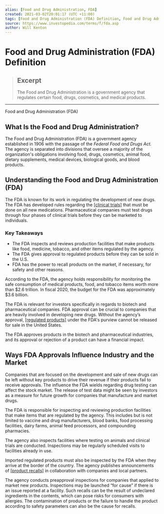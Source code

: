```yaml
---
alias: [Food and Drug Administration, FDA]
created: 2021-03-02T20:01:17 (UTC +11:00)
tags: [Food and Drug Administration (FDA) Definition, Food and Drug Administration (FDA)]
source: https://www.investopedia.com/terms/f/fda.asp
author: Will Kenton
---
```


# Food and Drug Administration (FDA) Definition

> ## Excerpt
> The Food and Drug Administration is a government agency that regulates certain food, drugs, cosmetics, and medical products.

---

Food and Drug Administration (FDA)
## What Is the Food and Drug Administration?

The Food and Drug Administration (FDA) is a government agency established in 1906 with the passage of the _Federal Food and Drugs Act._ The agency is separated into divisions that oversee a majority of the organization's obligations involving food, drugs, cosmetics, animal food, dietary supplements, medical devices, biological goods, and blood products.

## Understanding the Food and Drug Administration (FDA)

The FDA is known for its work in regulating the development of new drugs. The FDA has developed rules regarding the [[clinical trials]](https://www.investopedia.com/terms/c/clinical-trials.asp) that must be done on all new medications. Pharmaceutical companies must test drugs through four phases of clinical trials before they can be marketed to individuals.

### Key Takeaways

-   The FDA inspects and reviews production facilities that make products like food, medicine, tobacco, and other items regulated by the agency.
-   The FDA gives approval to regulated products before they can be sold in the U.S.
-   FDA has the power to recall products on the market, if necessary, for safety and other reasons.

According to the FDA, the agency holds responsibility for monitoring the safe consumption of medical products, food, and tobacco items worth more than $2.6 trillion. In fiscal 2020, the budget for the FDA was approximately $3.6 billion.

The FDA is relevant for investors specifically in regards to biotech and pharmaceutical companies. FDA approval can be crucial to companies that are heavily involved in developing new drugs. Without the agency’s approval, [[regulated products]](https://www.investopedia.com/terms/r/regulated-market.asp) under the FDA's purview cannot be released for sale in the United States.

The FDA approves products in the biotech and pharmaceutical industries, and its approval or rejection of a product can have a financial impact.

## Ways FDA Approvals Influence Industry and the Market

Companies that are focused on the development and sale of new drugs can be left without key products to drive their revenue if their products fail to receive approvals. The influence the FDA wields regarding drug testing can affect the stock market. The release of test data might be seen by investors as a measure for future growth for companies that manufacture and market drugs.

The FDA is responsible for inspecting and reviewing production facilities that make items that are regulated by the agency. This includes but is not limited to vaccine and drug manufacturers, blood banks, food processing facilities, dairy farms, animal feed processors, and compounding pharmacies.

The agency also inspects facilities where testing on animals and clinical trials are conducted. Inspections may be regularly scheduled visits to facilities already in use.

Imported regulated products must also be inspected by the FDA when they arrive at the border of the country. The agency publishes announcements of [[product recalls]](https://www.investopedia.com/terms/p/product_recall.asp) in collaboration with companies and local partners.

The agency conducts preapproval inspections for companies that applied to market new products. Inspections may be launched “for cause” if there is an issue reported at a facility. Such recalls can be the result of undeclared ingredients in the contents, which can pose risks for consumers with allergies. The contamination of products or the failure to handle the product according to safety parameters can also be the cause for recalls.
